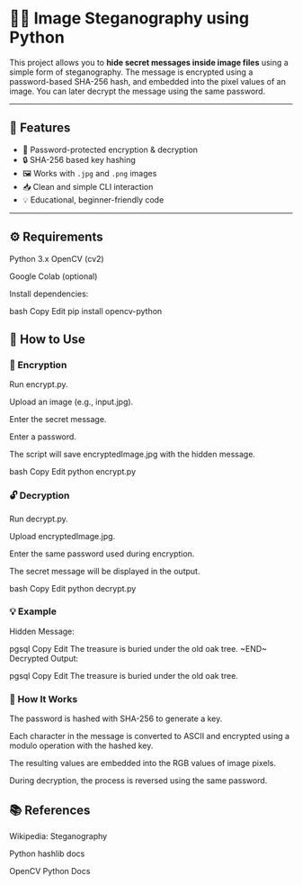 # 🕵️‍♂️ Image Steganography using Python

This project allows you to **hide secret messages inside image files** using a simple form of steganography. The message is encrypted using a password-based SHA-256 hash, and embedded into the pixel values of an image. You can later decrypt the message using the same password.

---

## 📌 Features

- 🔐 Password-protected encryption & decryption
- 🔒 SHA-256 based key hashing
- 🖼️ Works with `.jpg` and `.png` images
- 📥 Clean and simple CLI interaction
- 💡 Educational, beginner-friendly code

---


## ⚙️ Requirements

Python 3.x
OpenCV (cv2)

Google Colab (optional)

Install dependencies:

bash
Copy
Edit
pip install opencv-python

## 🚀 How to Use

### 🔐 Encryption
Run encrypt.py.

Upload an image (e.g., input.jpg).

Enter the secret message.

Enter a password.

The script will save encryptedImage.jpg with the hidden message.

bash
Copy
Edit
python encrypt.py

### 🔓 Decryption
Run decrypt.py.

Upload encryptedImage.jpg.

Enter the same password used during encryption.

The secret message will be displayed in the output.

bash
Copy
Edit
python decrypt.py

### 💡 Example
Hidden Message:

pgsql
Copy
Edit
The treasure is buried under the old oak tree. ~END~
Decrypted Output:

pgsql
Copy
Edit
The treasure is buried under the old oak tree.

### 🧪 How It Works
The password is hashed with SHA-256 to generate a key.

Each character in the message is converted to ASCII and encrypted using a modulo operation with the hashed key.

The resulting values are embedded into the RGB values of image pixels.

During decryption, the process is reversed using the same password.

## 📚 References
Wikipedia: Steganography

Python hashlib docs

OpenCV Python Docs

